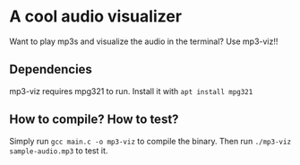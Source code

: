 # A cool audio visualizer
Want to play mp3s and visualize the audio in the terminal? Use mp3-viz!!

## Dependencies
mp3-viz requires mpg321 to run. Install it with `apt install mpg321`

## How to compile? How to test? 
Simply run `gcc main.c -o mp3-viz` to compile the binary. 
Then run `./mp3-viz sample-audio.mp3` to test it.
